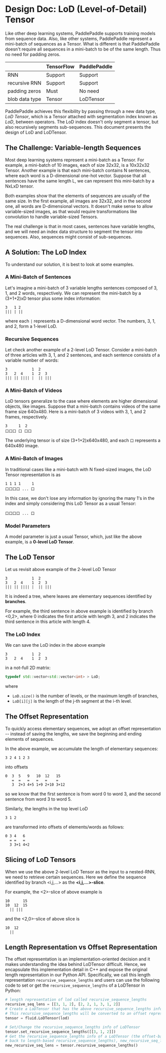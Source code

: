 # Design Doc: LoD (Level-of-Detail) Tensor

Like other deep learning systems, PaddlePaddle supports training models from sequence data.  Also, like other systems, PaddlePaddle represent a mini-batch of sequences as a Tensor.  What is different is that PaddlePaddle doesn't require all sequences in a mini-batch to be of the same length. Thus no need for padding zeros.

<table>
<thead>
<tr>
<th></th>
<th>TensorFlow</th>
<th>PaddlePaddle</th>
</tr>
</thead>
<tbody>
<tr>
<td>RNN </td>
<td>Support </td>
<td>Support </td>
</tr>
<tr>
<td>recursive RNN </td>
<td>Support </td>
<td>Support </td>
</tr>
<tr>
<td>padding zeros </td>
<td> Must </td>
<td>No need </td>
</tr>
<tr>
<td> blob data type </td>
<td> Tensor</td>
<td> LoDTensor </td>
</tr>
</tbody>
</table>


PaddlePaddle achieves this flexibility by passing through a new data type, *LoD Tensor*, which is a Tensor attached with segmentation index known as *LoD*, between operators.  The LoD index doesn't only segment a tensor, but also recursively segments sub-sequences.  This document presents the design of LoD and LoDTensor.


## The Challenge: Variable-length Sequences

Most deep learning systems represent a mini-batch as a Tensor.  For example, a mini-batch of 10 images, each of size 32x32, is a 10x32x32 Tensor.  Another example is that each mini-batch contains N sentences, where each word is a D-dimensional one-hot vector.  Suppose that all sentences have the same length L, we can represent this mini-batch by a NxLxD tensor.

Both examples show that the elements of sequences are usually of the same size.  In the first example, all images are 32x32, and in the second one, all words are D-dimensional vectors.  It doesn't make sense to allow variable-sized images, as that would require transformations like convolution to handle variable-sized Tensors.

The real challenge is that in most cases, sentences have variable lengths, and we will need an index data structure to segment the tensor into sequences.  Also, sequences might consist of sub-sequences.


## A Solution: The LoD Index

To understand our solution, it is best to look at some examples.

### A Mini-Batch of Sentences

Let's imagine a mini-batch of 3 variable lengths sentences composed of 3, 1, and 2 words, respectively.  We can represent the mini-batch by a (3+1+2)xD tensor plus some index information:

```
3   1 2
||| | ||
```

where each `|` represents a D-dimensional word vector.  The numbers, 3, 1, and 2, form a 1-level LoD.

### Recursive Sequences

Let check another example of a 2-level LoD Tensor.  Consider a mini-batch of three articles with 3, 1, and 2 sentences, and each sentence consists of a variable number of words:

```
3           1  2
3   2  4    1  2  3
||| || |||| |  || |||
```

### A Mini-Batch of Videos

LoD tensors generalize to the case where elements are higher dimensional objects, like images.  Suppose that a mini-batch contains videos of the same frame size 640x480.  Here is a mini-batch of 3 videos with 3, 1, and 2 frames, respectively.

```
3     1  2
口口口 口 口口
```

The underlying tensor is of size (3+1+2)x640x480, and each `口` represents a 640x480 image.

### A Mini-Batch of Images

In traditional cases like a mini-batch with N fixed-sized images,  the LoD Tensor representation is as

```
1 1 1 1     1
口口口口 ... 口
```

In this case, we don't lose any information by ignoring the many 1's in the index and simply considering this LoD Tensor as a usual Tensor:

```
口口口口 ... 口
```

### Model Parameters

A model parameter is just a usual Tensor, which, just like the above example, is a **0-level LoD Tensor**.


## The LoD Tensor

Let us revisit above example of the 2-level LoD Tensor

```
3           1  2
3   2  4    1  2  3
||| || |||| |  || |||
```

It is indeed a tree, where leaves are elementary sequences identified by **branches**.

For example, the third sentence in above example is identified by branch <0,2>, where 0 indicates the first article with length 3, and 2 indicates the third sentence in this article with length 4.

### The LoD Index

We can save the LoD index in the above example

```
3           1  2
3   2  4    1  2  3
```

in a not-full 2D matrix:

```c++
typedef std::vector<std::vector<int> > LoD;
```

where

- `LoD.size()` is the number of levels, or the maximum length of branches,
- `LoD[i][j]` is the length of the j-th segment at the i-th level.

## The Offset Representation

To quickly access elementary sequences, we adopt an offset representation -- instead of saving the lengths, we save the beginning and ending elements of sequences.

In the above example, we accumulate the length of elementary sequences:

```
3 2 4 1 2 3
```

into offsets

```
0  3  5   9   10  12   15
   =  =   =   =   =    =
   3  2+3 4+5 1+9 2+10 3+12
```

so we know that the first sentence is from word 0 to word 3, and the second sentence from word 3 to word 5.

Similarly, the lengths in the top level LoD

```
3 1 2
```

are transformed into offsets of elements/words as follows:

```
0 3 4   6
  = =   =
  3 3+1 4+2
```

## Slicing of LoD Tensors


When we use the above 2-level LoD Tensor as the input to a nested-RNN, we need to retrieve certain sequences.  Here we define the sequence identified by branch <i,j,...> as the **<i,j,...>-slice**.

For example, the <2>-slice of above example is

```
10      15
10  12  15
  || |||
```

and the <2,0>-slice of above slice is

```
10  12
  ||
```

## Length Representation vs Offset Representation

The offset representation is an implementation-oriented decision and it makes understanding the idea behind LoDTensor difficult.
Hence, we encapsulate this implementation detail in C++ and expose the original length representation in our Python API. 
Specifically, we call this length representation `recursive_sequence_lengths` and users can use the following code to set or get the `recursive_sequence_lengths` of a LoDTensor in Python:
```Python
# length representation of lod called recursive_sequence_lengths
recursive_seq_lens = [[3, 1, 2], [2, 2, 1, 3, 1, 2]]
# Create a LoDTensor that has the above recursive_sequence_lengths info.
# This recursive_sequence_lengths will be converted to an offset representation of LoD in the C++ implementation under the hood.
tensor = fluid.LoDTensor(lod)

# Set/Change the recursive_sequence_lengths info of LoDTensor
tensor.set_recursive_sequence_lengths([[3, 1, 2]])
# Get the recursive_sequence_lengths info of a LoDTensor (the offset-based LoD representation stored in C++ will be converted 
# back to length-based recursive_sequence_lengths), new_recursive_seq_lens = [[3, 1, 2]]
new_recursive_seq_lens = tensor.recursive_sequence_lengths()
```
